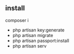 
## install

composer i
- php artisan key:generate 
- php artisan migrate
- php artisan passport:install
- php artisan serv



